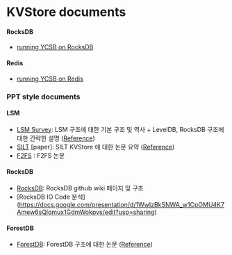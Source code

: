 # KVStore documents

#### RocksDB
- [running YCSB on RocksDB](https://github.com/Csoyee/documents/blob/master/KVStore/RocksDB_YCSB.md)

#### Redis
- [running YCSB on Redis](https://github.com/Csoyee/documents/blob/master/KVStore/Redis_YCSB.md)

### PPT style documents 
#### LSM 
- [LSM Survey](https://docs.google.com/presentation/d/1ELKk5KPP_b2ppGZn2KrX8hmFiF_kFOb3FUBWLWuXQ9I/edit?usp=sharing): LSM 구조에 대한 기본 구조 및 역사 + LevelDB, RocksDB 구조에 대한 간략한 설명 ([Reference](https://arxiv.org/abs/1812.07527))
- [SILT](https://docs.google.com/presentation/d/1JCp98ZCEXGjpiA0B9pKpu4_A6gjhbFZEHXebLP_S4bg/edit?usp=sharing) [paper]: SILT KVStore 에 대한 논문 요약 ([Reference](https://dl.acm.org/citation.cfm?id=2043558))
- [F2FS](https://docs.google.com/presentation/d/12rJsPA9XGZ4xo5wrhCKG1vIrm_axHi7RwQEahWQa8-Y/edit?usp=sharing) : F2FS 논문

#### RocksDB
- [RocksDB](https://docs.google.com/presentation/d/1RD-Ap7cuAMkNbGqSbEJ6Snswhd3HPnHPpNLEaOoiDro/edit?usp=drive_web&ouid=102662351957596312947): RocksDB github wiki 페이지  및 구조
- [RocksDB IO Code 분석] (https://docs.google.com/presentation/d/1WwIzBkSNWA_w1CpOMU4K7Amew6sQlqmux1GdmWokpvs/edit?usp=sharing)

#### ForestDB
- [ForestDB](https://docs.google.com/presentation/d/12tb7HHj4duaLRm1SxIqfsaTkZWcTNfS-UZBqL4NTVZg/edit?usp=sharing): ForestDB 구조에 대한 논문 ([Reference](https://ieeexplore.ieee.org/document/7110563))
